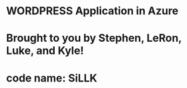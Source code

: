 # WORDPRESS Application in Azure
# Brought to you by Stephen, LeRon, Luke, and Kyle! 
# code name: SiLLK
